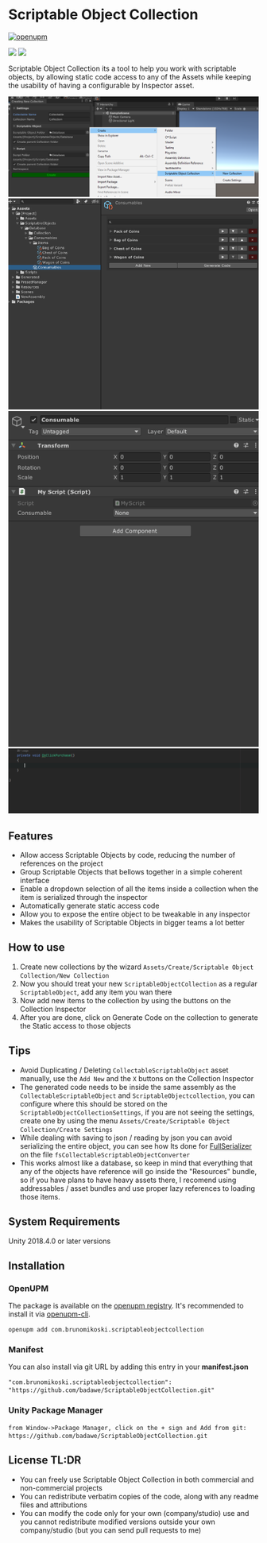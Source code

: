 # Scriptable Object Collection


[![openupm](https://img.shields.io/npm/v/com.brunomikoski.scriptableobjectcollection?label=openupm&registry_uri=https://package.openupm.com)](https://openupm.com/packages/com.brunomikoski.scriptableobjectcollection/)

![](https://img.shields.io/github/followers/badawe?label=Follow&style=social) ![](https://img.shields.io/twitter/follow/brunomikoski?style=social)


Scriptable Object Collection its a tool to help you work with scriptable objects, by allowing static code access to any of the Assets while keeping the usability of having a configurable by Inspector asset.


![wizard](/Documentation~/create-collection-wizzard.png)
![collection-usability](/Documentation~/collection-usability.gif) 
![wizard](/Documentation~/property-drawer.gif)
![code-access](/Documentation~/code-access.gif) 


## Features
- Allow access Scriptable Objects by code, reducing the number of references on the project
- Group Scriptable Objects that bellows together in a simple coherent interface
- Enable a dropdown selection of all the items inside a collection when the item is serialized through the inspector
- Automatically generate static access code
- Allow you to expose the entire object to be tweakable in any inspector
- Makes the usability of Scriptable Objects in bigger teams a lot better


## How to use
 1. Create new collections by the wizard `Assets/Create/Scriptable Object Collection/New Collection` 
 2. Now you should treat your new `ScriptableObjectCollection` as a regular `ScriptableObject`, add any item you wan there  
 3. Now add new items to the collection by using the buttons on the Collection Inspector
 4. After you are done, click on Generate Code on the collection to generate the Static access to those objects


## Tips 
 - Avoid Duplicating / Deleting `CollectableScriptableObject` asset manually, use the `Add New` and the `X` buttons on the Collection Inspector
 - The generated code needs to be inside the same assembly as the `CollectableScriptableObject` and `ScriptableObjectcollection`, you can configure where this should be stored on the `ScriptableObjectCollectionSettings`, if you are not seeing the settings, create one by using the menu `Assets/Create/Scriptable Object Collection/Create Settings`
 - While dealing with saving to json / reading by json you can avoid serializing the entire object, you can see how Its done for [FullSerializer](https://github.com/jacobdufault/fullserializer) on the file `fsCollectableScriptableObjectConverter`
 - This works almost like a database, so keep in mind that everything that any of the objects have reference will go inside the "Resources" bundle, so if you have plans to have heavy assets there, I recomend using addressables / asset bundles and use proper lazy references to loading those items. 
 
## System Requirements
Unity 2018.4.0 or later versions


## Installation

### OpenUPM
The package is available on the [openupm registry](https://openupm.com). It's recommended to install it via [openupm-cli](https://github.com/openupm/openupm-cli).

```
openupm add com.brunomikoski.scriptableobjectcollection
```

### Manifest
You can also install via git URL by adding this entry in your **manifest.json**
```
"com.brunomikoski.scriptableobjectcollection": "https://github.com/badawe/ScriptableObjectCollection.git"
```

### Unity Package Manager
```
from Window->Package Manager, click on the + sign and Add from git: https://github.com/badawe/ScriptableObjectCollection.git
```

## License TL:DR
- You can freely use Scriptable Object Collection in both commercial and non-commercial projects
- You can redistribute verbatim copies of the code, along with any readme files and attributions
- You can modify the code only for your own (company/studio) use and you cannot redistribute modified versions outside your own company/studio (but you can send pull requests to me)

